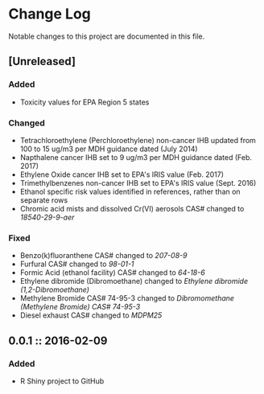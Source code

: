 # Change Log
Notable changes to this project are documented in this file.

## [Unreleased]
### Added
- Toxicity values for EPA Region 5 states

### Changed
- Tetrachloroethylene (Perchloroethylene) non-cancer IHB updated from 100 to 15 ug/m3 per MDH guidance dated (July 2014)
- Napthalene cancer IHB set to 9 ug/m3 per MDH guidance dated (Feb. 2017)
- Ethylene Oxide cancer IHB set to EPA's IRIS value (Feb. 2017)
- Trimethylbenzenes non-cancer IHB set to EPA's IRIS value (Sept. 2016)
- Ethanol specific risk values identified in references, rather than on separate rows
- Chromic acid mists and dissolved Cr(VI) aerosols CAS# changed to _18540-29-9-aer_

### Fixed
- Benzo(k)fluoranthene CAS# changed to _207-08-9_  
- Furfural CAS# changed to _98-01-1_  
- Formic Acid (ethanol facility) CAS# changed to _64-18-6_
- Ethylene dibromide (Dibromoethane) changed to _Ethylene dibromide (1,2-Dibromoethane)_
- Methylene Bromide CAS# 74-95-3 changed to _Dibromomethane (Methylene Bromide) CAS# 74-95-3_
- Diesel exhaust CAS# changed to _MDPM25_

## 0.0.1  ::  2016-02-09
### Added
- R Shiny project to GitHub
